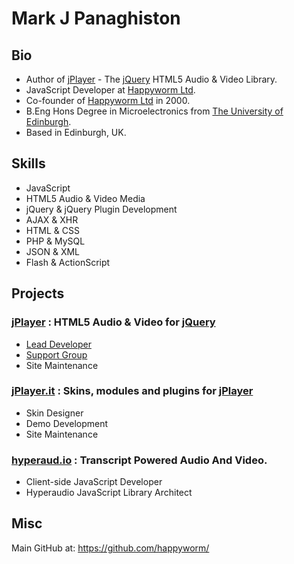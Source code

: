# Mark J Panaghiston

## Bio

* Author of [jPlayer](http://jplayer.org/) - The [jQuery](http://jquery.com/) HTML5 Audio & Video Library.
* JavaScript Developer at [Happyworm Ltd](http://happyworm.com/).
* Co-founder of [Happyworm Ltd](http://happyworm.com/) in 2000.
* B.Eng Hons Degree in Microelectronics from [The University of Edinburgh](http://www.ed.ac.uk/).
* Based in Edinburgh, UK.

## Skills

* JavaScript
* HTML5 Audio & Video Media
* jQuery & jQuery Plugin Development
* AJAX & XHR
* HTML & CSS
* PHP & MySQL
* JSON & XML
* Flash & ActionScript

## Projects

### [jPlayer](http://jplayer.org/) : HTML5 Audio & Video for [jQuery](http://jquery.com/)
* [Lead Developer](https://github.com/happyworm/jPlayer)
* [Support Group](https://groups.google.com/forum/#!forum/jplayer)
* Site Maintenance

### [jPlayer.it](http://jplayer.it/) : Skins, modules and plugins for [jPlayer](http://jplayer.org/)
* Skin Designer
* Demo Development
* Site Maintenance

### [hyperaud.io](http://hyperaud.io/) : Transcript Powered Audio And Video.
* Client-side JavaScript Developer
* Hyperaudio JavaScript Library Architect

## Misc

Main GitHub at:
https://github.com/happyworm/

